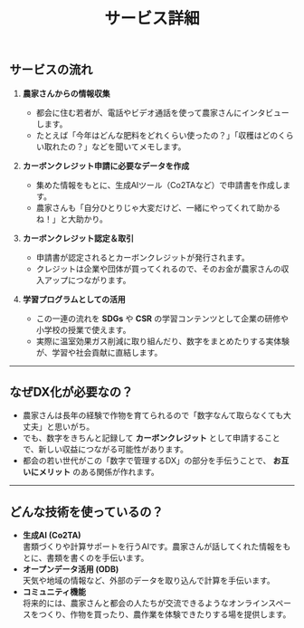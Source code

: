 ﻿---
layout: default
title: "サービス詳細"
permalink: /service/
---

## サービスの流れ

1. **農家さんからの情報収集**  
   - 都会に住む若者が、電話やビデオ通話を使って農家さんにインタビューします。
   - たとえば「今年はどんな肥料をどれくらい使ったの？」「収穫はどのくらい取れたの？」などを聞いてメモします。

2. **カーボンクレジット申請に必要なデータを作成**  
   - 集めた情報をもとに、生成AIツール（Co2TAなど）で申請書を作成します。
   - 農家さんも「自分ひとりじゃ大変だけど、一緒にやってくれて助かるね！」と大助かり。

3. **カーボンクレジット認定＆取引**  
   - 申請書が認定されるとカーボンクレジットが発行されます。
   - クレジットは企業や団体が買ってくれるので、そのお金が農家さんの収入アップにつながります。

4. **学習プログラムとしての活用**  
   - この一連の流れを **SDGs** や **CSR** の学習コンテンツとして企業の研修や小学校の授業で使えます。
   - 実際に温室効果ガス削減に取り組んだり、数字をまとめたりする実体験が、学習や社会貢献に直結します。

---

## なぜDX化が必要なの？

- 農家さんは長年の経験で作物を育てられるので「数字なんて取らなくても大丈夫」と思いがち。
- でも、数字をきちんと記録して **カーボンクレジット** として申請することで、新しい収益につながる可能性があります。
- 都会の若い世代がこの「数字で管理するDX」の部分を手伝うことで、 **お互いにメリット** のある関係が作れます。

---

## どんな技術を使っているの？

- **生成AI (Co2TA)**  
  書類づくりや計算サポートを行うAIです。農家さんが話してくれた情報をもとに、書類を書くのを手伝います。
- **オープンデータ活用 (ODB)**  
  天気や地域の情報など、外部のデータを取り込んで計算を手伝います。
- **コミュニティ機能**  
  将来的には、農家さんと都会の人たちが交流できるようなオンラインスペースをつくり、作物を買ったり、農作業を体験できたりする場を提供します。

